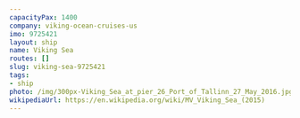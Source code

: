 ```yaml
---
capacityPax: 1400
company: viking-ocean-cruises-us
imo: 9725421
layout: ship
name: Viking Sea
routes: []
slug: viking-sea-9725421
tags:
- ship
photo: /img/300px-Viking_Sea_at_pier_26_Port_of_Tallinn_27_May_2016.jpg
wikipediaUrl: https://en.wikipedia.org/wiki/MV_Viking_Sea_(2015)
---
```

